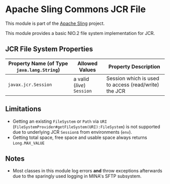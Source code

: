 # Apache Sling Commons JCR File

This module is part of the [Apache Sling](https://sling.apache.org) project.

This module provides a basic NIO.2 file system implementation for JCR.

## JCR File System Properties

| Property Name (of Type `java.lang.String`) | Allowed Values | Property Description |
| ---- | ---- | ---- |
| `javax.jcr.Session` | a valid (_live_) `Session` | Session which is used to access (read/write) the JCR |

## Limitations

* Getting an existing `FileSystem` or `Path` via `URI` (`FileSystemProvider#getFileSystem(URI):FileSystem`) is not supported due to underlying JCR `Session`s from environments (`env`).
* Getting total space, free space and usable space always returns `Long.MAX_VALUE`

## Notes

* Most classes in this module log errors **and** throw exceptions afterwards due to the sparingly used logging in MINA's SFTP subsystem.
